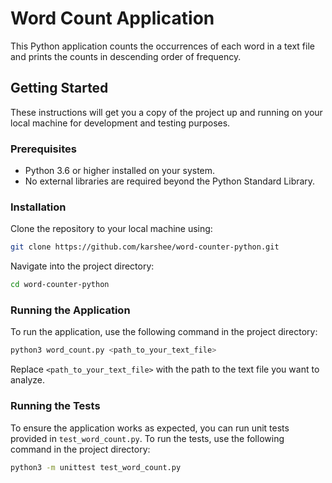 
# Word Count Application

This Python application counts the occurrences of each word in a text file and prints the counts in descending order of frequency.

## Getting Started

These instructions will get you a copy of the project up and running on your local machine for development and testing purposes.

### Prerequisites

- Python 3.6 or higher installed on your system.
- No external libraries are required beyond the Python Standard Library.

### Installation

Clone the repository to your local machine using:

```bash
git clone https://github.com/karshee/word-counter-python.git
```

Navigate into the project directory:

```bash
cd word-counter-python
```

### Running the Application

To run the application, use the following command in the project directory:

```bash  
python3 word_count.py <path_to_your_text_file>
```

Replace `<path_to_your_text_file>` with the path to the text file you want to analyze.

### Running the Tests

To ensure the application works as expected, you can run unit tests provided in `test_word_count.py`. To run the tests, use the following command in the project directory:

```bash  
python3 -m unittest test_word_count.py
```
